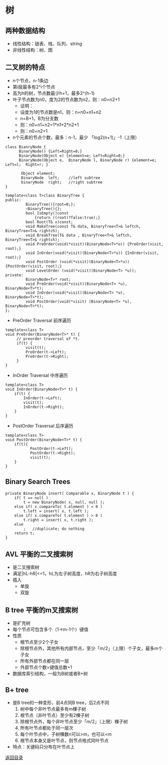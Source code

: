 # 树
## 两种数据结构
* 线性结构：链表、栈、队列、string
* 非线性结构：树、图

## 二叉树的特点
* n个节点，n-1条边
* 第i层最多有2^i个节点
* 高为h的树，节点数最少h+1，最多2^(h-1)
* 叶子节点数为n0，度为2的节点数为n2，则：n0=n2+1
    * 证明：
    * 设度为1的节点数是n1，则：n=n0+n1+n2
    * n=B+1，B为分支数
    * 则：n0+n1+n2=1\*n1+2\*n2+1
    * 则：n0=n2+1
* n个元素的节点个数，最多：n-1，最少 「log2(n+1)」-1（上限）
```
class BianryNode {
      BinaryNode() {Left=Right=0;}
      BinaryNode(Object e) {element=e; Left=Right=0;}
      BinaryNode(Object e,  BinaryNode l, BinaryNode r) {element=e;  Left=l;  Right=r; }
      
       Object element;
       BinaryNode  left;    //left subtree
       binaryNode  right;   //right subtree
}

template<class T>class BinaryTree {
public:
         BinaryTree(){root=0;};
         ~BinaryTree(){};
         bool IsEmpty()const
             {return ((root)?false:true);}
         bool Root(T& x)const;
         void MakeTree(const T& data, BinaryTree<T>& leftch, BinaryTree<T>& rightch);
         void BreakTree(T& data , BinaryTree<T>& leftch, BinaryTree<T>& rightch);
         void PreOrder(void(*visit)(BinaryNode<T>*u)) {PreOrder(visit, root);}
         void InOrder(void(*visit)(BinaryNode<T>*u)) {InOrder(visit, root);}
         void PostOrder (void(*visit)(BinaryNode<T>*u)) {PostOrder(visit, root);}
         void LevelOrder (void(*visit)(BinaryNode<T> *u));
private:
         BinaryNode<T>* root;
         void PreOrder(void(*visit)(BinaryNode<T> *u), BinaryNode<T>*t);
         void InOrder(void(*visit)(BinaryNode<T> *u), BinaryNode<T>*t);
         void PostOrder(void(*visit) (BinaryNode<T> *u), BinaryNode<T>*t);
};
```

* PreOrder Traversal 前序遍历
```
template<class T>
void PreOrder(BinaryNode<T>* t) {
     // preorder traversal of *t.
     if(t) {
         visit(t);
         PreOrder(t->Left);
         PreOrder(t->Right);
     }
}
```

* InOrder Traversal 中序遍历
```
template<class T>
void InOrder(BinaryNode<T>* t) {
    if(t) {
        InOrder(t->Left);
        visit(t);
        InOrder(t->Right);
    }
}
```

* PostOrder Traversal 后序遍历
```
template<class T>
void PostOrder(BinaryNode<T>* t) {
    if(t){
           PostOrder(t->Left);
           PostOrder(t->Right);
           visit(t);
    }
}
```

## Binary Search Trees
```
private BinaryNode insert( Comparable x, BinaryNode t ) {
    if( t == null )
        t = new BinaryNode( x, null, null );
    else if( x.compareTo( t.element ) < 0 )
        t.left = insert( x, t.left );
    else if( x.compareTo( t.element ) > 0 )
        t.right = insert( x, t.right );
    else
        ;   //duplicate; do nothing
    return t;
}
```

## AVL 平衡的二叉搜索树
* 是二叉搜索树
* 满足|hL-hR|<=1，hL为左子树高度，hR为右子树高度
* 插入
    * 单旋
    * 双旋
    
## B tree 平衡的m叉搜索树
* 是扩充树
* 每个节点可包含多个（1->m-1个）键值
* 性质
    * 根节点至少2个子女
    * 除根节点外，其他所有内部节点，至少「m/2」（上限）个子女，最多m个子女
    * 所有外部节点都在同一层
    * 外部节点个数=键值总数+1
* 数据库索引结构，一般为B树或者B+树

## B+ tree
* 是B tree的一种变形，前4点同B tree，后2点不同
    1. 树中每个非叶节点最多有m棵子树
    2. 根节点（非叶节点）至少有2棵子树
    3. 除根节点外，每个非叶节点至少「m/2」（上限）棵子树
    4. 所有叶节点都处于同一层次
    5. 每个叶节点中，子树棵数n可以>m，也可以<m
    6. 根节点本身又是叶节点，则节点格式同叶节点
* 特点：关键码只分布在叶节点上

[返回目录](../CONTENTS.md)